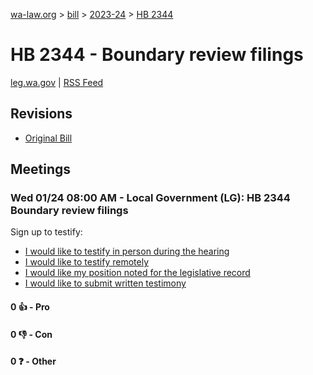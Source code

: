 [wa-law.org](/) > [bill](/bill/) > [2023-24](/bill/2023-24/) > [HB 2344](/bill/2023-24/hb/2344/)

# HB 2344 - Boundary review filings
[leg.wa.gov](https://app.leg.wa.gov/billsummary?BillNumber=2344&Year=2023&Initiative=false) | [RSS Feed](./rss.xml)

## Revisions
* [Original Bill](1/)

## Meetings
### Wed 01/24 08:00 AM - Local Government (LG): HB 2344 Boundary review filings
Sign up to testify:
* [I would like to testify in person during the hearing](https://app.leg.wa.gov/csi/Testifier/Add?chamber=House&mId=31774&aId=157354&caId=23512&tId=1)
* [I would like to testify remotely](https://app.leg.wa.gov/csi/Testifier/Add?chamber=House&mId=31774&aId=157354&caId=23512&tId=2)
* [I would like my position noted for the legislative record](https://app.leg.wa.gov/csi/Testifier/Add?chamber=House&mId=31774&aId=157354&caId=23512&tId=3)
* [I would like to submit written testimony](https://app.leg.wa.gov/csi/Testifier/Add?chamber=House&mId=31774&aId=157354&caId=23512&tId=4)

#### 0 👍 - Pro

#### 0 👎 - Con

#### 0 ❓ - Other
